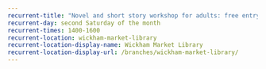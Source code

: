 ```yaml
---
recurrent-title: "Novel and short story workshop for adults: free entry"
recurrent-day: second Saturday of the month
recurrent-times: 1400-1600
recurrent-location: wickham-market-library
recurrent-location-display-name: Wickham Market Library
recurrent-location-display-url: /branches/wickham-market-library/
---
```

